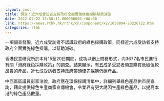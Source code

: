 ```yaml
---
layout: post
title: 調查：近六成受訪者支持政府全面實施綠色採購幫助減碳
date: 2022-07-22 15:58:11.000000000 +08:00
link: https://news.rthk.hk/rthk/ch/component/k2/1658894-20220722.htm
categories: rthk
---
```


一項調查發現，近六成受訪者不認識政府的綠色採購政策，同樣近六成受訪者支持政府全面實施綠色採購，以幫助減碳。

香港民意研究所於本月15至20日期間，成功以網上問卷形式，向3677名市民進行有關「港府綠色採購政策」的調查。結果顯示，有五成多受訪者願意購買低碳但較昂貴的產品，近七成受訪者支持政府帶頭優先採購低碳產品。

中西區區議員彭家浩說，政府應在環保採購清單中，詳細列舉綠色產品供市民查詢，藉此提供綠色生產商家宣傳機會，令業界有更大誘因生產綠色產品，以提高本港的綠色產品數量。
